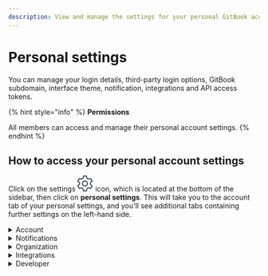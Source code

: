 ```yaml
---
description: View and manage the settings for your personal GitBook account.
---
```


# Personal settings

You can manage your login details, third-party login options, GitBook subdomain, interface theme, notification, integrations and API access tokens.

{% hint style="info" %}
**Permissions**

All members can access and manage their personal account settings.
{% endhint %}

## How to access your personal account settings

Click on the settings <img src="../.gitbook/assets/settings.png" alt="" data-size="line"> icon, which is located at the bottom of the sidebar, then click on **personal settings**. This will take you to the account tab of your personal settings, and you'll see additional tabs containing further settings on the left-hand side.

<details>

<summary>Account</summary>

**Your profile**

You can update your profile picture and your full name.

**Login details**

You can update the email address and password used to log into your GitBook account. **Note:** if you created your account on or after October 9th 2021, your account does not have a password and you'll instead use a magic link to sign in.

**Third-party login**

You can also use your Google and/or GitHub credentials to log into GitBook.

**Publishing**

Each published GitBook space that lives within your personal library will have a domain in two parts:

1. `[something].gitbook.io` (this is the GitBook subdomain)
2. `/[spaceURL]` (this is set within the settings for the space itself)

You can update the GitBook subdomain here, as well as the default content, which is the space that visitors will see if they navigate to your GitBook subdomain directly.

**Preferences**

You can choose your preferred interface theme — dark, light, or matching your system preference. **Note:** this setting only affects your experience when logged into the GitBook app, and will not affect your published content in any way

**Troubleshooting**

Optionally, you can enable the recording of advanced logs. These advanced logs help our team to more effectively troubleshoot issues.

**Account actions**

From this section you can sign out, or delete your account. **Note: there is no turning back if you delete your account!** All associated data will be deleted as well.

</details>

<details>

<summary>Notifications</summary>

GitBook can provide you with two types of [notifications](../collaboration/notifications.md) — email notifications, and in-app notifications. From this settings screen you can decide which kinds of notifications you would like to receive when different events happen.

</details>

<details>

<summary>Organization</summary>

Your personal account could be a member of any number of organizations, and this tab can be considered a shortcut to the [organization settings page](organization-management.md) for each organization. You can also create a new organization from this page.

</details>

<details>

<summary>Integrations</summary>

You can check which [integrations](../product-tour/integrations/) are installed on your account and [install new integrations](../product-tour/integrations/install-an-integration.md) from this page.

</details>

<details>

<summary>Developer</summary>

On this page you can manage and create access tokens for the [GitBook API](https://developer.gitbook.com/).

</details>
